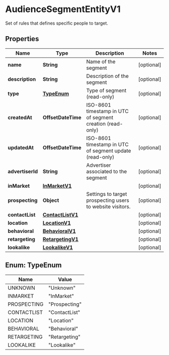 

# AudienceSegmentEntityV1

Set of rules that defines specific people to target.

## Properties

Name | Type | Description | Notes
------------ | ------------- | ------------- | -------------
**name** | **String** | Name of the segment |  [optional]
**description** | **String** | Description of the segment |  [optional]
**type** | [**TypeEnum**](#TypeEnum) | Type of segment (read-only) |  [optional]
**createdAt** | **OffsetDateTime** | ISO-8601 timestamp in UTC of segment creation (read-only) |  [optional]
**updatedAt** | **OffsetDateTime** | ISO-8601 timestamp in UTC of segment update (read-only) |  [optional]
**advertiserId** | **String** | Advertiser associated to the segment |  [optional]
**inMarket** | [**InMarketV1**](InMarketV1.md) |  |  [optional]
**prospecting** | **Object** | Settings to target prospecting users to website visitors. |  [optional]
**contactList** | [**ContactListV1**](ContactListV1.md) |  |  [optional]
**location** | [**LocationV1**](LocationV1.md) |  |  [optional]
**behavioral** | [**BehavioralV1**](BehavioralV1.md) |  |  [optional]
**retargeting** | [**RetargetingV1**](RetargetingV1.md) |  |  [optional]
**lookalike** | [**LookalikeV1**](LookalikeV1.md) |  |  [optional]



## Enum: TypeEnum

Name | Value
---- | -----
UNKNOWN | &quot;Unknown&quot;
INMARKET | &quot;InMarket&quot;
PROSPECTING | &quot;Prospecting&quot;
CONTACTLIST | &quot;ContactList&quot;
LOCATION | &quot;Location&quot;
BEHAVIORAL | &quot;Behavioral&quot;
RETARGETING | &quot;Retargeting&quot;
LOOKALIKE | &quot;Lookalike&quot;



